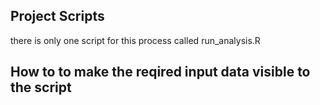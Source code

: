 ## Project Scripts

there is only one script for this process called run_analysis.R

## How to to make the reqired input data visible to the script

